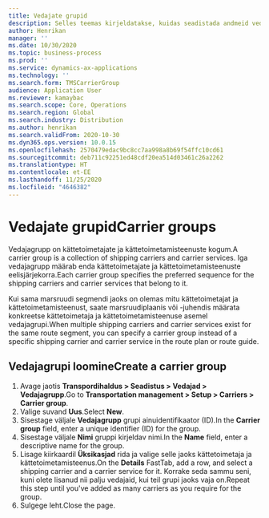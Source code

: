 ```yaml
---
title: Vedajate grupid
description: Selles teemas kirjeldatakse, kuidas seadistada andmeid vedajagruppidele.
author: Henrikan
manager: ''
ms.date: 10/30/2020
ms.topic: business-process
ms.prod: ''
ms.service: dynamics-ax-applications
ms.technology: ''
ms.search.form: TMSCarrierGroup
audience: Application User
ms.reviewer: kamaybac
ms.search.scope: Core, Operations
ms.search.region: Global
ms.search.industry: Distribution
ms.author: henrikan
ms.search.validFrom: 2020-10-30
ms.dyn365.ops.version: 10.0.15
ms.openlocfilehash: 2570479edac9bc8cc7aa998a8b69f54ffc10cd61
ms.sourcegitcommit: deb711c92251ed48cdf20ea514d03461c26a2262
ms.translationtype: HT
ms.contentlocale: et-EE
ms.lasthandoff: 11/25/2020
ms.locfileid: "4646382"
---
```

# <a name="carrier-groups"></a><span data-ttu-id="14f53-103">Vedajate grupid</span><span class="sxs-lookup"><span data-stu-id="14f53-103">Carrier groups</span></span>

<span data-ttu-id="14f53-104">Vedajagrupp on kättetoimetajate ja kättetoimetamisteenuste kogum.</span><span class="sxs-lookup"><span data-stu-id="14f53-104">A carrier group is a collection of shipping carriers and carrier services.</span></span> <span data-ttu-id="14f53-105">Iga vedajagrupp määrab enda kättetoimetajate ja kättetoimetamisteenuste eelisjärjekorra.</span><span class="sxs-lookup"><span data-stu-id="14f53-105">Each carrier group specifies the preferred sequence for the shipping carriers and carrier services that belong to it.</span></span>

<span data-ttu-id="14f53-106">Kui sama marsruudi segmendi jaoks on olemas mitu kättetoimetajat ja kättetoimetamisteenust, saate marsruudiplaanis või -juhendis määrata konkreetse kättetoimetaja ja kättetoimetamisteenuse asemel vedajagrupi.</span><span class="sxs-lookup"><span data-stu-id="14f53-106">When multiple shipping carriers and carrier services exist for the same route segment, you can specify a carrier group instead of a specific shipping carrier and carrier service in the route plan or route guide.</span></span>

## <a name="create-a-carrier-group"></a><span data-ttu-id="14f53-107">Vedajagrupi loomine</span><span class="sxs-lookup"><span data-stu-id="14f53-107">Create a carrier group</span></span>

1. <span data-ttu-id="14f53-108">Avage jaotis **Transpordihaldus &gt; Seadistus &gt; Vedajad &gt; Vedajagrupp**.</span><span class="sxs-lookup"><span data-stu-id="14f53-108">Go to **Transportation management &gt; Setup &gt; Carriers &gt; Carrier group**.</span></span>
1. <span data-ttu-id="14f53-109">Valige suvand **Uus**.</span><span class="sxs-lookup"><span data-stu-id="14f53-109">Select **New**.</span></span>
1. <span data-ttu-id="14f53-110">Sisestage väljale **Vedajagrupp** grupi ainuidentifikaator (ID).</span><span class="sxs-lookup"><span data-stu-id="14f53-110">In the **Carrier group** field, enter a unique identifier (ID) for the group.</span></span>
1. <span data-ttu-id="14f53-111">Sisestage väljale **Nimi** gruppi kirjeldav nimi.</span><span class="sxs-lookup"><span data-stu-id="14f53-111">In the **Name** field, enter a descriptive name for the group.</span></span>
1. <span data-ttu-id="14f53-112">Lisage kiirkaardil **Üksikasjad** rida ja valige selle jaoks kättetoimetaja ja kättetoimetamisteenus.</span><span class="sxs-lookup"><span data-stu-id="14f53-112">On the **Details** FastTab, add a row, and select a shipping carrier and a carrier service for it.</span></span> <span data-ttu-id="14f53-113">Korrake seda sammu seni, kuni olete lisanud nii palju vedajaid, kui teil grupi jaoks vaja on.</span><span class="sxs-lookup"><span data-stu-id="14f53-113">Repeat this step until you've added as many carriers as you require for the group.</span></span>
1. <span data-ttu-id="14f53-114">Sulgege leht.</span><span class="sxs-lookup"><span data-stu-id="14f53-114">Close the page.</span></span>
